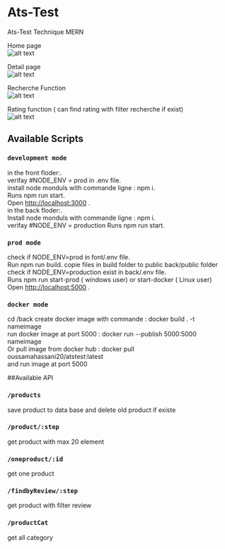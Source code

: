 # Ats-Test
Ats-Test Technique MERN

Home page <br />
![alt text](https://i.ibb.co/qxy3D3x/home-page.png)

Detail page <br />
![alt text](https://i.ibb.co/v17TyYn/detail-page.png)

Recherche Function  <br />
![alt text](https://i.ibb.co/mXQ8mn8/recherche-by-category-and-price.png)

Rating  function ( can find rating with filter recherche if exist) <br />
![alt text](https://i.ibb.co/nR7vSfL/recherche-by-rating-and-category.png)


## Available Scripts
### `development mode`

in the front floder:.<br />
verifay  #NODE_ENV = prod in .env file.<br />
install node monduls with commande ligne : npm i.<br />
Runs  npm run start.<br />
Open [http://localhost:3000](http://localhost:3000) .<br />
in the back floder:.<br />
Install node monduls with commande ligne : npm i.<br />
verifay #NODE_ENV = production 
Runs  npm run start.<br />

### `prod mode`
 check if  NODE_ENV=prod in font/.env file.<br />
Run  npm run build.
copie files in build folder to public back/public folder
 check if  NODE_ENV=production exist  in back/.env file.<br />
 Runs  npm run start-prod ( windows user)   or start-docker ( Linux user)  <br /> 
Open [http://localhost:5000](http://localhost:5000) .<br />


### `docker mode`
cd /back
create docker image with commande :  docker build . -t nameimage<br />
run docker image at port 5000 : docker run --publish 5000:5000 nameimage<br />
Or
pull image from  docker hub  :  docker pull oussamahassani20/atstest:latest <br />
and run image at port 5000<br />

##Available API
### `/products`
save product to data base and delete old product if existe
### `/product/:step`
get product with max 20 element 
### `/oneproduct/:id`
get one product
### `/findbyReview/:step`
get product with filter review
### `/productCat`
get all category 